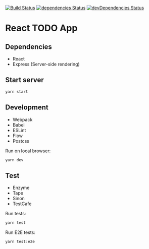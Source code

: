 [![Build Status](https://travis-ci.org/ybiquitous/react-todo.svg)](https://travis-ci.org/ybiquitous/react-todo)
[![dependencies Status](https://david-dm.org/ybiquitous/react-todo/status.svg)](https://david-dm.org/ybiquitous/react-todo)
[![devDependencies Status](https://david-dm.org/ybiquitous/react-todo/dev-status.svg)](https://david-dm.org/ybiquitous/react-todo?type=dev)

# React TODO App

## Dependencies

- React
- Express (Server-side rendering)

## Start server

```sh
yarn start
```

## Development

- Webpack
- Babel
- ESLint
- Flow
- Postcss

Run on local browser:

```sh
yarn dev
```

## Test

- Enzyme
- Tape
- Sinon
- TestCafe

Run tests:

```sh
yarn test
```

Run E2E tests:

```sh
yarn test:e2e
```
